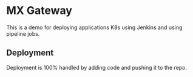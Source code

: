 # MX Gateway

This is a demo for deploying applications K8s using Jenkins and using pipeline
jobs.

## Deployment

Deployment is 100% handled by adding code and pushing it to the repo.
